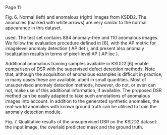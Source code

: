 Page 11

<!-- image -->

Fig. 6. Normal (left) and anomalous (right) images from KSDD2. The anomalies (marked with white arrows) are very similar to the normal appearance in this dataset.

<!-- image -->

used. The test set contains 894 anomaly-free and 110 anomalous images. We follow the evaluation procedure defined in [6], with the AP metric for imagelevel anomaly detection ( AP det ), and present also anomaly localization results in terms of pixel-level AP ( AP loc ).

Additional anomalous training samples available in KSDD2 [6] enable comparison of DSR with the supervised defect detection methods. Note that, although the acquisition of anomalous examples is difficult in practice, in many cases these are available, albeit in small quantities. Most of unsupervised anomaly detection methods, however, do not, or even can not, make use of this additional information, if available. The proposed DSR method can be easily adapted to take such annotations of anomalous images into account. In addition to the generated synthetic anomalies, the real-world anomalies with known ground truth can be utilised to train the anomaly detection module.

Fig. 7. Qualitative results of the unsupervised DSR on the KSDD2 dataset: the input image, the overlaid predicted mask and the ground truth.

<!-- image -->